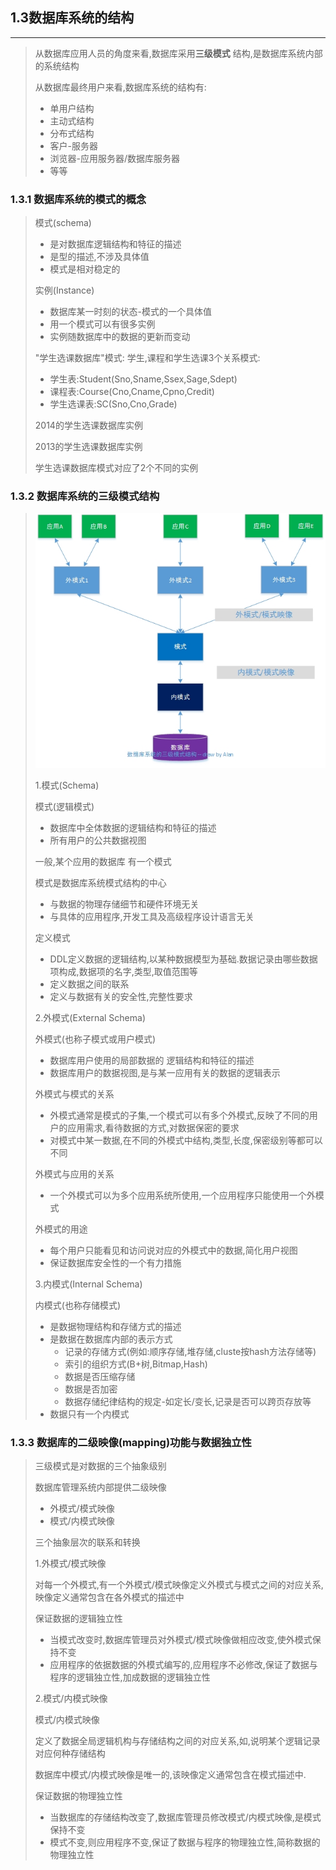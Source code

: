 ## 1.3数据库系统的结构

-------

> 从数据库应用人员的角度来看,数据库采用**三级模式** 结构,是数据库系统内部的系统结构
>
> 从数据库最终用户来看,数据库系统的结构有:
>
> * 单用户结构
> * 主动式结构
> * 分布式结构
> * 客户-服务器
> * 浏览器-应用服务器/数据库服务器
> * 等等

### 1.3.1 数据库系统的模式的概念

> 模式(schema)
>
> * 是对数据库逻辑结构和特征的描述
> * 是型的描述,不涉及具体值
> * 模式是相对稳定的
>
> 实例(Instance)
>
> * 数据库某一时刻的状态-模式的一个具体值
> * 用一个模式可以有很多实例
> * 实例随数据库中的数据的更新而变动
>
> "学生选课数据库"模式: 学生,课程和学生选课3个关系模式:
>
> * 学生表:Student(Sno,Sname,Ssex,Sage,Sdept)
> * 课程表:Course(Cno,Cname,Cpno,Credit)
> * 学生选课表:SC(Sno,Cno,Grade)
>
> 2014的学生选课数据库实例
>
> 2013的学生选课数据库实例
>
> 学生选课数据库模式对应了2个不同的实例

### 1.3.2 数据库系统的三级模式结构

> ![10002](pictures/10002.jpg)
>
> 1.模式(Schema)
>
> 模式(逻辑模式)
>
> * 数据库中全体数据的逻辑结构和特征的描述
> * 所有用户的公共数据视图
>
> 一般,某个应用的数据库 有一个模式
>
> 模式是数据库系统模式结构的中心
>
> * 与数据的物理存储细节和硬件环境无关
> * 与具体的应用程序,开发工具及高级程序设计语言无关
>
> 定义模式
>
> * DDL定义数据的逻辑结构,以某种数据模型为基础.数据记录由哪些数据项构成,数据项的名字,类型,取值范围等
> * 定义数据之间的联系
> * 定义与数据有关的安全性,完整性要求
>
> 2.外模式(External Schema)
>
> 外模式(也称子模式或用户模式)
>
> * 数据库用户使用的局部数据的 逻辑结构和特征的描述
> * 数据库用户的数据视图,是与某一应用有关的数据的逻辑表示
>
> 外模式与模式的关系
>
> * 外模式通常是模式的子集,一个模式可以有多个外模式,反映了不同的用户的应用需求,看待数据的方式,对数据保密的要求
> * 对模式中某一数据,在不同的外模式中结构,类型,长度,保密级别等都可以不同
>
> 外模式与应用的关系
>
> * 一个外模式可以为多个应用系统所使用,一个应用程序只能使用一个外模式
>
> 外模式的用途
>
> * 每个用户只能看见和访问说对应的外模式中的数据,简化用户视图
> * 保证数据库安全性的一个有力措施
>
> 3.内模式(Internal Schema)
>
> 内模式(也称存储模式)
>
> * 是数据物理结构和存储方式的描述
> * 是数据在数据库内部的表示方式
>   * 记录的存储方式(例如:顺序存储,堆存储,cluste按hash方法存储等)
>   * 索引的组织方式(B+树,Bitmap,Hash)
>   * 数据是否压缩存储
>   * 数据是否加密
>   * 数据存储纪律结构的规定-如定长/变长,记录是否可以跨页存放等
> * 数据只有一个内模式

### 1.3.3 数据库的二级映像(mapping)功能与数据独立性

> 三级模式是对数据的三个抽象级别
>
> 数据库管理系统内部提供二级映像
>
> * 外模式/模式映像
> * 模式/内模式映像
>
> 三个抽象层次的联系和转换
>
> 1.外模式/模式映像
>
> 对每一个外模式,有一个外模式/模式映像定义外模式与模式之间的对应关系,映像定义通常包含在各外模式的描述中
>
> 保证数据的逻辑独立性
>
> * 当模式改变时,数据库管理员对外模式/模式映像做相应改变,使外模式保持不变
> * 应用程序的依据数据的外模式编写的,应用程序不必修改,保证了数据与程序的逻辑独立性,加成数据的逻辑独立性
>
> 2.模式/内模式映像
>
> 模式/内模式映像
>
> 定义了数据全局逻辑机构与存储结构之间的对应关系,如,说明某个逻辑记录对应何种存储结构
>
> 数据库中模式/内模式映像是唯一的,该映像定义通常包含在模式描述中.
>
> 保证数据的物理独立性
>
> * 当数据库的存储结构改变了,数据库管理员修改模式/内模式映像,是模式保持不变
> * 模式不变,则应用程序不变,保证了数据与程序的物理独立性,简称数据的物理独立性

